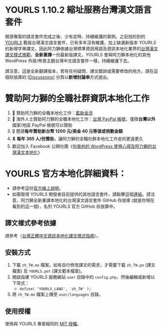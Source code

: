 # YOURLS 1.10.2 縮址服務台灣漢文語言套件
開源專案的語言套件完成之後，少有定時、持續維護的案例。之前找的到的 [YOURLS](https://github.com/YOURLS/YOURLS) 舊版台灣漢文語言套件，已有多年沒有維護，加上缺漏新版本 YOURLS 的新增字串譯文，因此阿力獅依據台灣標準資訊用語及資訊本地化業界的[台灣漢文譯文樣式規範](https://tw.wordpress.org/team/handbook/handbook/zh-tw-localization-style-guide/)，**全新重譯**一份最新版譯文。YOURLS 會與阿力獅本地化的其他 WordPress 外掛/佈景主題台灣中文語言套件一樣，持續維護下去。

請注意，這是全新翻譯版本，若有任何疑問、譯文錯誤或需要修改的地方，請在這個存放庫的 [[Discussions](https://github.com/alexclassroom/YOURLS-zh_TW/discussions)] 分頁以**新增討論串**方式提出。

# 贊助阿力獅的全職社群資訊本地化工作
1. 🎁 贊助阿力獅的全職本地化工作：[藍新金流](https://suo.fyi/donate-alexlion-blue)
2. 🧧 海外人士贊助阿力獅的全職本地化工作：[台灣 PayPal 帳號](https://suo.fyi/donate-alexlion-paypal)，僅限**台灣以外**國家/地區 PayPal 帳號可以贊助
3. 🎖️ 懇請**每年贊助新台幣 1200 元/美金 40 元等值或倍數金額**
4. 🎗️ **每年 365 人/份贊助**，讓阿力獅的全職社群本地化工作走的更遠更久
5. 歡迎加入 Facebook 公開社團《[你我他的 WordPress 使用心得及阿力獅的台灣漢文本地化](https://www.facebook.com/groups/wordpresstwhant)》

# YOURLS 官方本地化詳細資料：
- 請參考這份[官方線上說明](https://yourls.org/docs/guide/extend/languages.html)。
- 如需取得 YOURLS 開發者目前提供的其他語言套件，請點擊這個[連結](https://github.com/YOURLS/awesome#translations)。請注意，阿力獅全新重譯本地化的台灣漢文語言套件 GitHub 存放庫 (就是你現在看到的這一個)，名列 YOURLS 官方 GitHub 存放庫中。

## 譯文樣式參考依據
請參考〈[台灣正體中文資訊本地化譯文樣式指南](https://tw.wordpress.org/team/handbook/handbook/zh-tw-localization-style-guide/)〉。

## 安裝方式
1. 下載 `zh_TW.mo` 檔案。如有自行修改譯文的需求，才需要下載 `zh_TW.po` (譯文檔案) 及 `YOURLS.pot` (譯文範本檔案)。
2. 開啟自建 YOURLS 服務網站 `user` 目錄中的 `config.php`，然後編輯或新增以下常式：
    - `define( 'YOURLS_LANG', 'zh_TW' );`
3. 將 `zh_TW.mo` 檔案上傳至 `user/languages` 目錄。

## 使用授權
使用與 YOURLS 專案相同的 [MIT 授權](https://opensource.org/licenses/MIT)。
